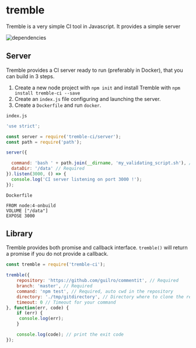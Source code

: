 # tremble
Tremble is a very simple CI tool in Javascript. It provides a simple server

![dependencies](https://david-dm.org/guilro/tremble.svg)

## Server

Tremble provides a CI server ready to run (preferably in Docker), that you
can build in 3 steps.

1. Create a new node project with `npm init` and install Tremble with `npm install tremble-ci --save`
2. Create an `index.js` file configuring and launching the server.
3. Create a `Dockerfile` and run `docker`.

`index.js`
```javascript
'use strict';

const server = require('tremble-ci/server');
const path = require('path');

server({

  command: 'bash ' + path.join(__dirname, 'my_validating_script.sh'), // Required. Do not forget to put absolute path for files not in your PATH
  dataDir: '/data' // Required
}).listen(3000, () => {
  console.log('CI server listening on port 3000 !');
});
```

`Dockerfile`
```
FROM node:4-onbuild
VOLUME ["/data"]
EXPOSE 3000
```

## Library

Tremble provides both promise and callback interface.
`tremble()` will return a promise if you do not provide a callback.

```javascript
const tremble = require('tremble-ci');

tremble({
    repository: 'https://github.com/guilro/commentit', // Required
    branch: 'master', // Required
    command: 'npm test', // Required, auto cwd in the repository
    directory: './tmp/gitdirectory', // Directory where to clone the repository, defaults to ./tmp/<randomNumber>, removed after test
    timeout: 0 // Timeout for your command
}, function(err, code) {
    if (err) {
     console.log(err);
    }

    console.log(code); // print the exit code
});
```
